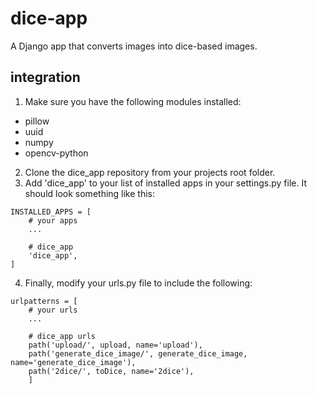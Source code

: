 # dice-app
A Django app that converts images into dice-based images.

## integration
1. Make sure you have the following modules installed:
+ pillow
+ uuid
+ numpy
+ opencv-python

2. Clone the dice_app repository from your projects root folder.
3. Add 'dice_app' to your list of installed apps in your settings.py file. It should look something like this:
```
INSTALLED_APPS = [
    # your apps
    ...
    
    # dice_app
    'dice_app',
]
```
4. Finally, modify your urls.py file to include the following:
```
urlpatterns = [
    # your urls
    ...
    
    # dice_app urls
    path('upload/', upload, name='upload'),
    path('generate_dice_image/', generate_dice_image, name='generate_dice_image'),
    path('2dice/', toDice, name='2dice'),
    ]
```
